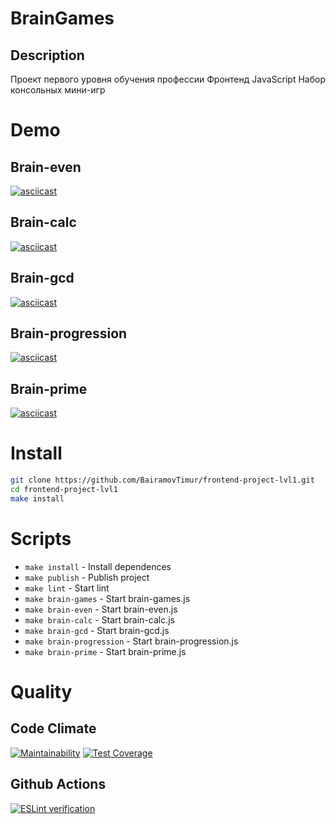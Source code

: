 # BrainGames

## Description

Проект первого уровня обучения профессии Фронтенд JavaScript
Набор консольных мини-игр

# Demo

## Brain-even 
[![asciicast](https://asciinema.org/a/335236.svg)](https://asciinema.org/a/335236)

## Brain-calc
[![asciicast](https://asciinema.org/a/335268.svg)](https://asciinema.org/a/335268)

## Brain-gcd
[![asciicast](https://asciinema.org/a/335312.svg)](https://asciinema.org/a/335312)

## Brain-progression
[![asciicast](https://asciinema.org/a/335317.svg)](https://asciinema.org/a/335317)

## Brain-prime
[![asciicast](https://asciinema.org/a/335326.svg)](https://asciinema.org/a/335326)


# Install

```bash
git clone https://github.com/BairamovTimur/frontend-project-lvl1.git
cd frontend-project-lvl1
make install
```

# Scripts

- `make install` - Install dependences
- `make publish` - Publish project
- `make lint` - Start lint
- `make brain-games` - Start brain-games.js
- `make brain-even` - Start brain-even.js
- `make brain-calc` - Start brain-calc.js
- `make brain-gcd` - Start brain-gcd.js
- `make brain-progression` - Start brain-progression.js
- `make brain-prime` - Start brain-prime.js

# Quality

## Code Climate
[![Maintainability](https://api.codeclimate.com/v1/badges/a99a88d28ad37a79dbf6/maintainability)](https://codeclimate.com/github/codeclimate/codeclimate/maintainability) [![Test Coverage](https://api.codeclimate.com/v1/badges/a99a88d28ad37a79dbf6/test_coverage)](https://codeclimate.com/github/codeclimate/codeclimate/test_coverage)

## Github Actions
[![ESLint verification](https://github.com/BairamovTimur/frontend-project-lvl1/workflows/ESLint%20verification/badge.svg?branch=master)](https://github.com/BairamovTimur/frontend-project-lvl1/actions?query=workflow%3A%22ESLint+verification%22)
